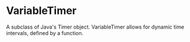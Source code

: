 VariableTimer
=============

A subclass of Java's Timer object. VariableTimer allows for dynamic time intervals, defined by a function.
